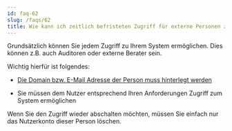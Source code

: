 ```yaml
---
id: faq-62
slug: /faqs/62
title: Wie kann ich zeitlich befristeten Zugriff für externe Personen z.B. Auditoren oder externe Berater einrichten
---
```


Grundsätzlich können Sie jedem Zugriff zu Ihrem System ermöglichen. Dies können z.B. auch Auditoren oder externe Berater sein.

Wichtig hierfür ist folgendes:

- [Die Domain bzw. E-Mail Adresse der Person muss hinterlegt werden](https://app.qmbase.com/Account/findworkspace?returnUrl=/_admin/permissions/alloweddomains)

- Sie müssen dem Nutzer entsprechend Ihren Anforderungen Zugriff zum System ermöglichen

Wenn Sie den Zugriff wieder abschalten möchten, müssen Sie einfach nur das Nutzerkonto dieser Person löschen.
